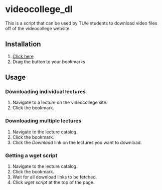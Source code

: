 # videocollege_dl
This is a script that can be used by TU/e students to download video files off of the videocollege website.

## Installation

1. [Click here](https://tobiaqs.github.io/videocollege_dl/)
2. Drag the button to your bookmarks

## Usage
### Downloading individual lectures

1. Navigate to a lecture on the videocollege site.
2. Click the bookmark.

### Downloading multiple lectures

1. Navigate to the lecture catalog.
2. Click the bookmark.
3. Click the _Download_ link on the lectures you want to download.

### Getting a wget script

1. Navigate to the lecture catalog.
2. Click the bookmark.
3. Wait for all download links to be fetched.
4. Click _wget script_ at the top of the page.